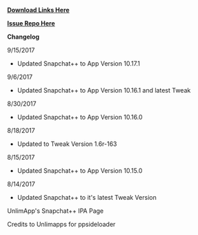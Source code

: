 **[Download Links Here](https://github.com/JMccormick264/SnapPP/releases)**

**[Issue Repo Here](https://github.com/eni9889/SC-PP-ISSUES)**

**Changelog**

9/15/2017

 - Updated Snapchat++ to App Version 10.17.1

9/6/2017

 - Updated Snapchat++ to App Version 10.16.1 and latest Tweak

8/30/2017

 - Updated Snapchat++ to App Version 10.16.0

8/18/2017

 - Updated to Tweak Version 1.6r-163

8/15/2017

 - Updated Snapchat++ to App Version 10.15.0


8/14/2017

 - Updated Snapchat++ to it's latest Tweak Version


 UnlimApp's Snapchat++ IPA Page

 Credits to Unlimapps for ppsideloader
